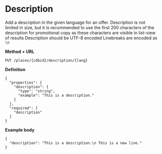 ---
---

# Description

Add a description in the given language for an offer. 
Description is not limited in size, but it is recommended to use the first 200 characters of the description for promotional copy as these characters are visible in list-view of results
Description should be UTF-8 encoded
Linebreaks are encoded as `\n`


**Method + URL**

```
PUT /places/{cdbid}/description/{lang}
```

**Definition**
```
{
  "properties": {
    "description": {
      "type": "string",
      "example": "This is a description."
    }
  },
  "required": [
    "description"
  ]
}
```

**Example body**

```
{
  "description": "This is a description.\n This is a new line."
}
```
